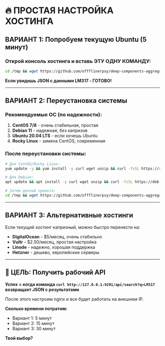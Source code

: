 # 🔥 ПРОСТАЯ НАСТРОЙКА ХОСТИНГА

## ВАРИАНТ 1: Попробуем текущую Ubuntu (5 минут)

### Открой консоль хостинга и вставь ЭТУ ОДНУ КОМАНДУ:

```bash
cd /tmp && wget https://github.com/offflinerpsy/deep-components-aggregator/archive/refs/heads/main.zip -O project.zip && unzip -o project.zip && pkill -f node || true && rm -rf /opt/deep-agg/* && mkdir -p /opt/deep-agg && cp -r deep-components-aggregator-main/* /opt/deep-agg/ && cd /opt/deep-agg && npm install --production && nohup node server.js > server.log 2>&1 & && sleep 5 && curl http://127.0.0.1:9201/api/search?q=LM317
```

**Если увидишь JSON с данными LM317 - ГОТОВО!**

---

## ВАРИАНТ 2: Переустановка системы

### Рекомендуемые ОС (по надежности):

1. **CentOS 7/8** - очень стабильная, простая
2. **Debian 11** - надежная, без капризов  
3. **Ubuntu 20.04 LTS** - если хочешь Ubuntu
4. **Rocky Linux** - замена CentOS, современная

### После переустановки системы:

```bash
# Для CentOS/Rocky Linux:
yum update -y && yum install -y curl wget unzip && curl -fsSL https://rpm.nodesource.com/setup_20.x | bash - && yum install -y nodejs

# Для Debian:
apt update && apt install -y curl wget unzip && curl -fsSL https://deb.nodesource.com/setup_20.x | bash - && apt install -y nodejs

# Затем деплой проекта:
cd /tmp && wget https://github.com/offflinerpsy/deep-components-aggregator/archive/refs/heads/main.zip -O project.zip && unzip -o project.zip && mkdir -p /opt/deep-agg && cp -r deep-components-aggregator-main/* /opt/deep-agg/ && cd /opt/deep-agg && npm install --production && nohup node server.js > server.log 2>&1 & && sleep 5 && curl http://127.0.0.1:9201/api/search?q=LM317
```

---

## ВАРИАНТ 3: Альтернативные хостинги

Если текущий хостинг капризный, можно быстро перенести на:

- **DigitalOcean** - $5/месяц, очень стабильно
- **Vultr** - $2.50/месяц, простая настройка  
- **Linode** - надежно, хорошая поддержка
- **Hetzner** - дешево, европейские серверы

---

## 🎯 ЦЕЛЬ: Получить рабочий API

**Успех = когда команда `curl http://127.0.0.1:9201/api/search?q=LM317` возвращает JSON с результатами**

После этого настроим nginx и все будет работать на внешнем IP.

**Сколько времени потратим:**
- Вариант 1: 5 минут
- Вариант 2: 15 минут  
- Вариант 3: 30 минут

**Твой выбор?**
